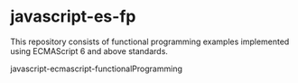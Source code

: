 # javascript-es-fp
This repository consists of functional programming examples implemented using ECMAScript 6 and above standards.

javascript-ecmascript-functionalProgramming
